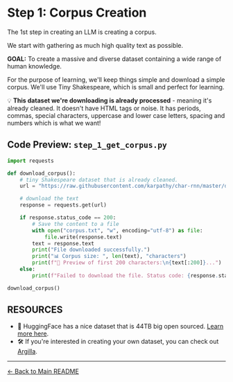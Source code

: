 # Step 1: Corpus Creation

The 1st step in creating an LLM is creating a corpus.

We start with gathering as much high quality text as possible.

**GOAL:** To create a massive and diverse dataset containing a wide range of human knowledge.

For the purpose of learning, we'll keep things simple and download a simple corpus. We'll use Tiny Shakespeare, which is small and perfect for learning.

💡 **This dataset we're downloading is already processed** - meaning it's already cleaned. It doesn't have HTML tags or noise. It has periods, commas, special characters, uppercase and lower case letters, spacing and numbers which is what we want!

## Code Preview: `step_1_get_corpus.py`

```python
import requests

def download_corpus():
    # tiny Shakespeare dataset that is already cleaned.
    url = "https://raw.githubusercontent.com/karpathy/char-rnn/master/data/tinyshakespeare/input.txt"

    # download the text
    response = requests.get(url)

    if response.status_code == 200:
        # Save the content to a file
        with open("corpus.txt", "w", encoding="utf-8") as file:
            file.write(response.text)
        text = response.text
        print("File downloaded successfully.")
        print("📊 Corpus size: ", len(text), "characters")
        print(f"👀 Preview of first 200 characters:\n{text[:200]}...")
    else:
        print(f"Failed to download the file. Status code: {response.status_code}")

download_corpus()
```

## RESOURCES

- 🤗 HuggingFace has a nice dataset that is 44TB big open sourced. [Learn more here](https://huggingface.co/datasets).
- 🛠️ If you're interested in creating your own dataset, you can check out [Argilla](https://argilla.io/).

---

[← Back to Main README](../README.md)

